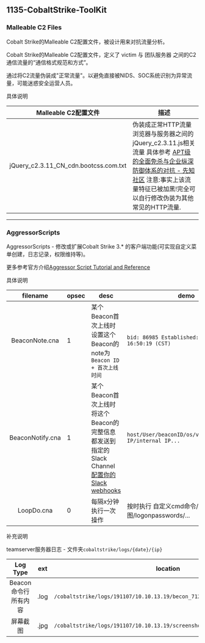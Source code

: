 ## 1135-CobaltStrike-ToolKit

### Malleable C2 Files

Cobalt Strike的Malleable C2配置文件，被设计用来对抗流量分析。

Cobalt Strike的Malleable C2配置文件，定义了 victim 与 团队服务器 之间的C2通信流量的“通信格式规范和方式”。

通过将C2流量伪装成"正常流量"。以避免直接被NIDS、SOC系统识别为异常流量，可能迷惑安全运营人员。


具体说明

|Malleable C2配置文件|描述|
|:-----:|---------------|
|jQuery_c2.3.11_CN_cdn.bootcss.com.txt|伪装成正常HTTP流量 浏览器与服务器之间的jQuery_c2.3.11.js相关流量 具体参考 [APT级的全面免杀与企业纵深防御体系的对抗 - 先知社区](https://xz.aliyun.com/t/4191)  注意:事实上该流量特征已被加黑!完全可以自行修改伪装为其他常见的HTTP流量.|

---

### AggressorScripts

AggressorScripts - 修改或扩展Cobalt Strike 3.* 的客户端功能(可实现自定义菜单创建，日志记录，权限维持等)。

更多参考官方介绍[Aggressor Script Tutorial and Reference](https://www.cobaltstrike.com/aggressor-script/index.html)

具体说明

|filename|opsec|desc|demo|
|:-----:|--|------|-------|
|BeaconNote.cna|1|某个Beacon首次上线时 设置这个Beacon的note为`Beacon ID + 首次上线时间` |`bid: 86985 Established: 11/13/2019 16:50:19 (CST)`|
|BeaconNotify.cna|1|某个Beacon首次上线时 将这个Beacon的完整信息都发送到指定的Slack Channel [配置你的Slack webhooks](https://api.slack.com/messaging/webhooks)|`host/User/beaconID/os/ver/PID/external IP/internal IP...`|
|LoopDo.cna|0|每隔x分钟执行一次操作 | 按时执行 自定义cmd命令/屏幕截图/logonpasswords/...|



补充说明

teamserver服务器日志 - 文件夹`cobaltstrike/logs/{date}/{ip}`

|Log Type|ext|location|
|:-----:|-|------------|
|Beacon命令行 所有内容|.log|`/cobaltstrike/logs/191107/10.10.13.19/becon_71256.log`|
|屏幕截图|.jpg|`/cobaltstrike/logs/191107/10.10.13.19/screenshots/screen_050658_87924.jpg`|


